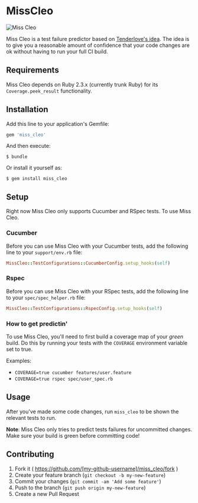 # MissCleo
![Miss Cleo](http://i.imgur.com/v4vmFtq.jpg)

Miss Cleo is a test failure predictor based on [Tenderlove's idea](http://tenderlovemaking.com/2015/02/13/predicting-test-failues.html). The idea is to give you a reasonable amount of confidence that your code changes are ok without having to run your full CI build.

## Requirements

Miss Cleo depends on Ruby 2.3.x (currently trunk Ruby) for its `Coverage.peek_result` functionality.

## Installation

Add this line to your application's Gemfile:

```ruby
gem 'miss_cleo'
```

And then execute:

    $ bundle

Or install it yourself as:

    $ gem install miss_cleo

## Setup 

Right now Miss Cleo only supports Cucumber and RSpec tests. To use Miss Cleo.

### Cucumber
Before you can use Miss Cleo with your Cucumber tests, add the following line to your `support/env.rb` file:

```ruby
MissCleo::TestConfigurations::CucumberConfig.setup_hooks(self)
```

### Rspec
Before you can use Miss Cleo with your RSpec tests, add the following line to your `spec/spec_helper.rb` file:

```ruby
MissCleo::TestConfigurations::RspecConfig.setup_hooks(self)
```

### How to get predictin'

To use Miss Cleo, you'll need to first build a coverage map of your *green* build. Do this by running your tests with the `COVERAGE` environment variable set to true.

Examples:

* `COVERAGE=true cucumber features/user.feature`
* `COVERAGE=true rspec spec/user_spec.rb`

## Usage

After you've made some code changes, run `miss_cleo` to be shown the relevant tests to run.

**Note**: Miss Cleo only tries to predict tests failures for uncommitted changes. Make sure your build is green before committing code!

## Contributing

1. Fork it ( https://github.com/[my-github-username]/miss_cleo/fork )
2. Create your feature branch (`git checkout -b my-new-feature`)
3. Commit your changes (`git commit -am 'Add some feature'`)
4. Push to the branch (`git push origin my-new-feature`)
5. Create a new Pull Request
